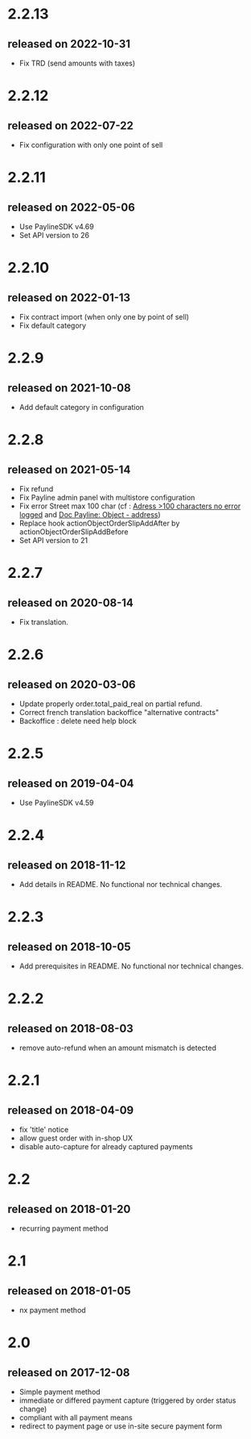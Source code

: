 2.2.13
===
<h2>released on 2022-10-31</h2>
<ul>
<li>Fix TRD (send amounts with taxes)</li>
</ul>

2.2.12
===
<h2>released on 2022-07-22</h2>
<ul>
<li>Fix configuration with only one point of sell</li>
</ul>

2.2.11
===
<h2>released on 2022-05-06</h2>
<ul>
<li>Use PaylineSDK v4.69</li>
<li>Set API version to 26</li>
</ul>

2.2.10
===
<h2>released on 2022-01-13</h2>
<ul>
<li>Fix contract import (when only one by point of sell)</li>
<li>Fix default category</li>
</ul>

2.2.9
===
<h2>released on 2021-10-08</h2>
<ul>
<li>Add default category in configuration</li>
</ul>

2.2.8
===
<h2>released on 2021-05-14</h2>
<ul>
<li>Fix refund</li>
<li>Fix Payline admin panel with multistore configuration</li>
<li>Fix error Street max 100 char (cf : <a href="https://github.com/PaylineByMonext/payline-prestashop/issues/5">Adress >100 characters no error logged</a> and <a href="https://docs.payline.com/display/DT/Object+-+address">Doc Payline: Object - address</a>)</li>
<li>Replace hook actionObjectOrderSlipAddAfter by actionObjectOrderSlipAddBefore</li>
<li>Set API version to 21</li>
</ul>

2.2.7
===
<h2>released on 2020-08-14</h2>
<ul>
<li>Fix translation.</li>
</ul>

2.2.6
===
<h2>released on 2020-03-06</h2>
<ul>
<li>Update properly order.total_paid_real on partial refund.</li>
<li>Correct french translation backoffice "alternative contracts"</li>
<li>Backoffice : delete need help block</li>
</ul>

2.2.5
===
<h2>released on 2019-04-04</h2>
<ul>
<li>Use PaylineSDK v4.59</li>
</ul>

2.2.4
===
<h2>released on 2018-11-12</h2>
<ul>
<li>Add details in README. No functional nor technical changes.</li>
</ul>

2.2.3
===
<h2>released on 2018-10-05</h2>
<ul>
<li>Add prerequisites in README. No functional nor technical changes.</li>
</ul>

2.2.2
===
<h2>released on 2018-08-03</h2>
<ul>
<li>remove auto-refund when an amount mismatch is detected</li>
</ul>

2.2.1
===
<h2>released on 2018-04-09</h2>
<ul>
<li>fix 'title' notice</li>
<li>allow guest order with in-shop UX</li>
<li>disable auto-capture for already captured payments</li>
</ul>

2.2
===
<h2>released on 2018-01-20</h2>
<ul>
<li>recurring payment method</li>
</ul>

2.1
===
<h2>released on 2018-01-05</h2>
<ul>
<li>nx payment method</li>
</ul>

2.0
===
<h2>released on 2017-12-08</h2>
<ul>
<li>Simple payment method</li>
<li>immediate or differed payment capture (triggered by order status change)</li>
<li>compliant with all payment means</li>
<li>redirect to payment page or use in-site secure payment form</li>
</ul>
